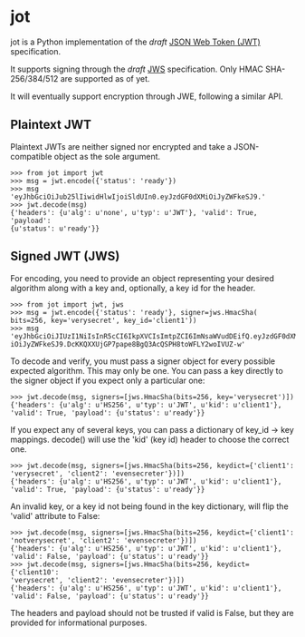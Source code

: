 jot
===

jot is a Python implementation of the *draft* [JSON Web Token (JWT)](http://tools.ietf.org/html/draft-jones-json-web-token-07) specification.

It supports signing through the *draft* [JWS](http://tools.ietf.org/html/draft-jones-json-web-signature-04) specification.  Only HMAC SHA-256/384/512 are
supported as of yet.

It will eventually support encryption through JWE, following a similar API.


Plaintext JWT
-------------

Plaintext JWTs are neither signed nor encrypted and take a JSON-compatible
object as the sole argument.

    >>> from jot import jwt
    >>> msg = jwt.encode({'status': 'ready'})
    >>> msg
    'eyJhbGciOiJub25lIiwidHlwIjoiSldUIn0.eyJzdGF0dXMiOiJyZWFkeSJ9.'
    >>> jwt.decode(msg)
    {'headers': {u'alg': u'none', u'typ': u'JWT'}, 'valid': True, 'payload':
    {u'status': u'ready'}}


Signed JWT (JWS)
----------------

For encoding, you need to provide an object representing your desired
algorithm along with a key and, optionally, a key id for the header.

    >>> from jot import jwt, jws
    >>> msg = jwt.encode({'status': 'ready'}, signer=jws.HmacSha(
    bits=256, key='verysecret', key_id='client1'))
    >>> msg
    'eyJhbGciOiJIUzI1NiIsInR5cCI6IkpXVCIsImtpZCI6ImNsaWVudDEifQ.eyJzdGF0dXM
    iOiJyZWFkeSJ9.DcKKQXXUjGP7pape8BgQ3AcQSPH8toWFLY2woIVUZ-w'

To decode and verify, you must pass a signer object for every possible
expected algorithm.  This may only be one.  You can pass a key directly to
the signer object if you expect only a particular one:

    >>> jwt.decode(msg, signers=[jws.HmacSha(bits=256, key='verysecret')])
    {'headers': {u'alg': u'HS256', u'typ': u'JWT', u'kid': u'client1'},
    'valid': True, 'payload': {u'status': u'ready'}}

If you expect any of several keys, you can pass a dictionary of key_id -> key
mappings.  decode() will use the 'kid' (key id) header to choose the correct
one.

    >>> jwt.decode(msg, signers=[jws.HmacSha(bits=256, keydict={'client1':
    'verysecret', 'client2': 'evensecreter'})])
    {'headers': {u'alg': u'HS256', u'typ': u'JWT', u'kid': u'client1'},
    'valid': True, 'payload': {u'status': u'ready'}}

An invalid key, or a key id not being found in the key dictionary, will flip
the 'valid' attribute to False:

    >>> jwt.decode(msg, signers=[jws.HmacSha(bits=256, keydict={'client1':
    'notverysecret', 'client2': 'evensecreter'})])
    {'headers': {u'alg': u'HS256', u'typ': u'JWT', u'kid': u'client1'},
    'valid': False, 'payload': {u'status': u'ready'}}
    >>> jwt.decode(msg, signers=[jws.HmacSha(bits=256, keydict={'client10':
    'verysecret', 'client2': 'evensecreter'})])
    {'headers': {u'alg': u'HS256', u'typ': u'JWT', u'kid': u'client1'},
    'valid': False, 'payload': {u'status': u'ready'}}

The headers and payload should not be trusted if valid is False, but they are
provided for informational purposes.
